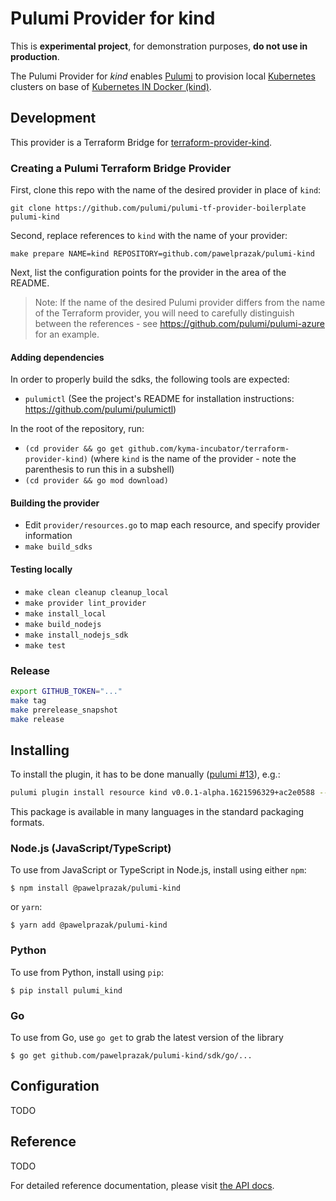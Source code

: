 # Pulumi Provider for kind

This is **experimental project**, for demonstration purposes, **do not use in production**.

The Pulumi Provider for *kind* enables [Pulumi](https://www.pulumi.com) to provision local [Kubernetes](https://kubernetes.io) 
clusters on base of [Kubernetes IN Docker (kind)](https://github.com/kubernetes-sigs/kind).

## Development
This provider is a Terraform Bridge for [terraform-provider-kind](https://github.com/kyma-incubator/terraform-provider-kind).

### Creating a Pulumi Terraform Bridge Provider

First, clone this repo with the name of the desired provider in place of `kind`:

```
git clone https://github.com/pulumi/pulumi-tf-provider-boilerplate pulumi-kind
```

Second, replace references to `kind` with the name of your provider:

```
make prepare NAME=kind REPOSITORY=github.com/pawelprazak/pulumi-kind
```

Next, list the configuration points for the provider in the area of the README.

> Note: If the name of the desired Pulumi provider differs from the name of the Terraform provider, you will need to carefully distinguish between the references - see https://github.com/pulumi/pulumi-azure for an example.

#### Adding dependencies

In order to properly build the sdks, the following tools are expected:
- `pulumictl` (See the project's README for installation instructions: https://github.com/pulumi/pulumictl)

In the root of the repository, run:

- `(cd provider && go get github.com/kyma-incubator/terraform-provider-kind)`  (where `kind` is the name of the provider - note the parenthesis to run this in a subshell)
- `(cd provider && go mod download)`

#### Building the provider

- Edit `provider/resources.go` to map each resource, and specify provider information
- `make build_sdks`

#### Testing locally
- `make clean cleanup cleanup_local`
- `make provider lint_provider`
- `make install_local`
- `make build_nodejs`
- `make install_nodejs_sdk`
- `make test`

### Release
```bash
export GITHUB_TOKEN="..."
make tag
make prerelease_snapshot
make release
```

## Installing
To install the plugin, it has to be done manually ([pulumi #13](https://github.com/pulumi/pulumi-tf-provider-boilerplate/issues/13)), e.g.:
```bash
pulumi plugin install resource kind v0.0.1-alpha.1621596329+ac2e0588 --server https://github.com/pawelprazak/pulumi-kind/releases/download/v0.0.1-alpha.1621596329+ac2e0588
```

This package is available in many languages in the standard packaging formats.

### Node.js (JavaScript/TypeScript)

To use from JavaScript or TypeScript in Node.js, install using either `npm`:

    $ npm install @pawelprazak/pulumi-kind

or `yarn`:

    $ yarn add @pawelprazak/pulumi-kind

### Python

To use from Python, install using `pip`:

    $ pip install pulumi_kind

### Go

To use from Go, use `go get` to grab the latest version of the library

    $ go get github.com/pawelprazak/pulumi-kind/sdk/go/...

## Configuration
TODO

## Reference
TODO

For detailed reference documentation, please visit [the API docs][1].

[1]: https://www.pulumi.com/docs/reference/pkg/kind/
